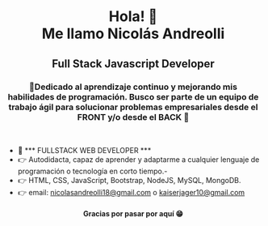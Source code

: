 <h1 align="center">Hola! 👋<br />Me llamo Nicolás Andreolli</h1>
<h2 align="center">Full Stack Javascript Developer</h2>
<h3 align="center">🎯Dedicado al aprendizaje continuo y mejorando mis habilidades de programación. Busco ser parte de un equipo de trabajo ágil para solucionar problemas empresariales desde el FRONT y/o desde el BACK 🚀</h3>
&nbsp;<br />


- 📄 *** FULLSTACK WEB DEVELOPER ***
- 👉 Autodidacta, capaz de aprender y adaptarme a cualquier lenguaje de programación o tecnología en corto tiempo.-
- 👉 HTML, CSS, JavaScript, Bootstrap, NodeJS, MySQL, MongoDB.
- 👉 email: nicolasandreolli18@gmail.com o kaiserjager10@gmail.com


<h4 align="center">Gracias por pasar por aquí 😁</h4>








